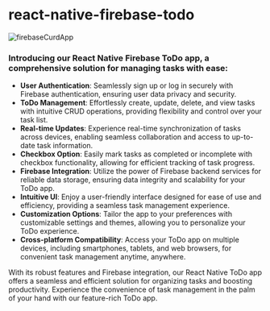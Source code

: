 # react-native-firebase-todo
![firebaseCurdApp](https://github.com/acepraveen/react-native-my-todo/assets/53901682/383b3de4-4ca6-4b0e-b2e6-87f853f03cdb)


### Introducing our React Native Firebase ToDo app, a comprehensive solution for managing tasks with ease:

- **User Authentication**: Seamlessly sign up or log in securely with Firebase authentication, ensuring user data privacy and security.
- **ToDo Management**: Effortlessly create, update, delete, and view tasks with intuitive CRUD operations, providing flexibility and control over your task list.
- **Real-time Updates**: Experience real-time synchronization of tasks across devices, enabling seamless collaboration and access to up-to-date task information.
- **Checkbox Option**: Easily mark tasks as completed or incomplete with checkbox functionality, allowing for efficient tracking of task progress.
- **Firebase Integration**: Utilize the power of Firebase backend services for reliable data storage, ensuring data integrity and scalability for your ToDo app.
- **Intuitive UI**: Enjoy a user-friendly interface designed for ease of use and efficiency, providing a seamless task management experience.
- **Customization Options**: Tailor the app to your preferences with customizable settings and themes, allowing you to personalize your ToDo experience.
- **Cross-platform Compatibility**: Access your ToDo app on multiple devices, including smartphones, tablets, and web browsers, for convenient task management anytime, anywhere.

With its robust features and Firebase integration, our React Native ToDo app offers a seamless and efficient solution for organizing tasks and boosting productivity. Experience the convenience of task management in the palm of your hand with our feature-rich ToDo app.
